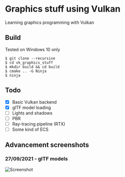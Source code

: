 # Graphics stuff using Vulkan

Learning graphics programming with Vulkan

## Build

Tested on Windows 10 only
```
$ git clone --recursive
$ cd vk_graphics_stuff
$ mkdir build && cd build
$ cmake .. -G Ninja
$ ninja
```

## Todo

- [X] Basic Vulkan backend
- [X] glTF model loading
- [ ] Lights and shadows
- [ ] PBR
- [ ] Ray-tracing pipeline (RTX)
- [ ] Some kind of ECS

## Advancement screenshots

### 27/09/2021 - glTF models
![Screenshot](https://cdn.discordapp.com/attachments/892059047145119765/892059083270672494/sponza.png)
